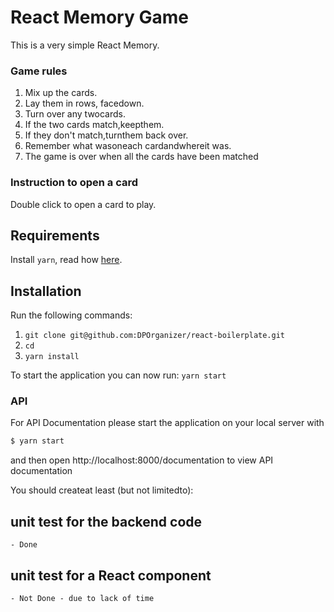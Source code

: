# React Memory Game

This is a very simple React Memory.

### Game rules
1. Mix up the cards.
2. Lay them in rows, facedown.
3. Turn over any twocards.
4. If the two cards match,keepthem.
5. If they don't match,turnthem back over.
6. Remember what wasoneach cardandwhereit was.
7. The game is over when all the cards have been matched

### Instruction to open a card

Double click to open a card to play.


## Requirements

Install `yarn`, read how [here](https://yarnpkg.com/en/docs/install).

## Installation

Run the following commands:

1. `git clone git@github.com:DPOrganizer/react-boilerplate.git`
2. `cd `
3. `yarn install`

To start the application you can now run: `yarn start`

### API
For API Documentation please start the application on your local server with 
```sh
$ yarn start
```
and then open http://localhost:8000/documentation to view API documentation

You should createat least (but not limitedto):
## unit test for the backend code 
    - Done
## unit test for a React component 
    - Not Done - due to lack of time

